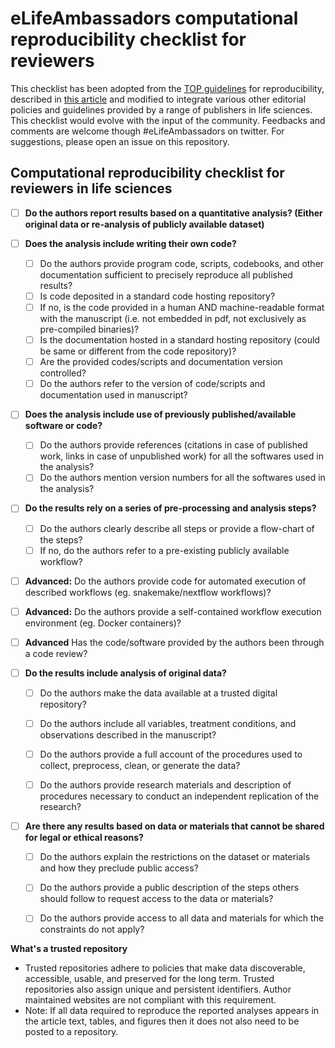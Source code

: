 # eLifeAmbassadors computational reproducibility checklist for reviewers

This checklist has been adopted from the [TOP guidelines](https://cos.io/our-services/top-guidelines/) for reproducibility, described in [this article](http://science.sciencemag.org/content/348/6242/1422.full) and modified to integrate various other editorial policies and guidelines provided by a range of publishers in life sciences. This checklist would evolve with the input of the community. Feedbacks and comments are welcome though #eLifeAmbassadors on twitter. For suggestions, please open an issue on this repository.


## Computational reproducibility checklist for reviewers in life sciences

- [ ] **Do the authors report results based on a quantitative analysis? (Either original data or re-analysis of publicly available dataset)**

- [ ] **Does the analysis include writing their own code?**
  - [ ] Do the authors provide program code, scripts, codebooks, and other documentation sufficient to precisely reproduce all published results?
  - [ ] Is code deposited in a standard code hosting repository?
  - [ ] If no, is the code provided in a human AND machine-readable format with the manuscript (i.e. not embedded in pdf, not exclusively as pre-compiled binaries)?
  - [ ] Is the documentation hosted in a standard hosting repository (could be same or different from the code repository)?
  - [ ] Are the provided codes/scripts and documentation version controlled?
  - [ ] Do the authors refer to the version of code/scripts and documentation used in manuscript?

- [ ] **Does the analysis include use of previously published/available software or code?**
  - [ ] Do the authors provide references (citations in case of published work, links in case of unpublished work) for all the softwares used in the analysis?
  - [ ] Do the authors mention version numbers for all the softwares used in the analysis?

- [ ] **Do the results rely on a series of pre-processing and analysis steps?**
  - [ ] Do the authors clearly describe all steps or provide a flow-chart of the steps?
  - [ ] If no, do the authors refer to a pre-existing publicly available workflow?
  
- [ ] **Advanced:** Do the authors provide code for automated execution of described workflows (eg. snakemake/nextflow workflows)?
- [ ] **Advanced:** Do the authors provide a self-contained workflow execution environment (eg. Docker containers)?
- [ ] **Advanced** Has the code/software provided by the authors been through a code review?

- [ ] **Do the results include analysis of original data?**

  - [ ] Do the authors make the data available at a trusted digital repository?
  - [ ] Do the authors include all variables, treatment conditions, and observations described in the manuscript?
  - [ ] Do the authors provide a full account of the procedures used to collect, preprocess, clean, or generate the data?
  - [ ] Do the authors provide research materials and description of procedures necessary to conduct an independent replication of the research?


- [ ] **Are there any results based on data or materials that cannot be shared for legal or ethical reasons?**

  - [ ] Do the authors explain the restrictions on the dataset or materials and how they preclude public access?
  - [ ] Do the authors provide a public description of the steps others should follow to request access to the data or materials?
  - [ ] Do the authors provide access to all data and materials for which the constraints do not apply?


**What's a trusted repository**
- Trusted repositories adhere to policies that make data discoverable, accessible, usable, and preserved for the long term. Trusted repositories also assign unique and persistent identifiers. Author maintained websites are not compliant with this requirement.
- Note: If all data required to reproduce the reported analyses appears in the article text, tables, and figures then it does not also need to be posted to a repository.
